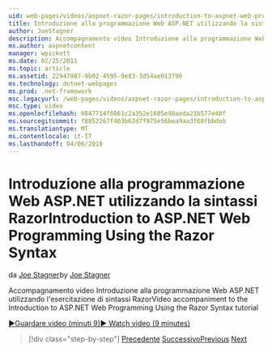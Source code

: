 ```yaml
---
uid: web-pages/videos/aspnet-razor-pages/introduction-to-aspnet-web-programming-using-the-razor-syntax
title: Introduzione alla programmazione Web ASP.NET utilizzando la sintassi Razor | Documenti Microsoft
author: JoeStagner
description: Accompagnamento video Introduzione alla programmazione Web ASP.NET utilizzando l'esercitazione di sintassi Razor
ms.author: aspnetcontent
manager: wpickett
ms.date: 02/25/2011
ms.topic: article
ms.assetid: 22947987-9b02-4595-9e83-3d54ae013796
ms.technology: dotnet-webpages
ms.prod: .net-framework
msc.legacyurl: /web-pages/videos/aspnet-razor-pages/introduction-to-aspnet-web-programming-using-the-razor-syntax
msc.type: video
ms.openlocfilehash: 0847714f6061c2a352e1605e98aeda21b577e40f
ms.sourcegitcommit: f8852267f463b62d7f975e56bea9aa3f68fbbdeb
ms.translationtype: MT
ms.contentlocale: it-IT
ms.lasthandoff: 04/06/2018
---
```

<a name="introduction-to-aspnet-web-programming-using-the-razor-syntax"></a><span data-ttu-id="cb408-103">Introduzione alla programmazione Web ASP.NET utilizzando la sintassi Razor</span><span class="sxs-lookup"><span data-stu-id="cb408-103">Introduction to ASP.NET Web Programming Using the Razor Syntax</span></span>
====================
<span data-ttu-id="cb408-104">da [Joe Stagner](https://github.com/JoeStagner)</span><span class="sxs-lookup"><span data-stu-id="cb408-104">by [Joe Stagner](https://github.com/JoeStagner)</span></span>

<span data-ttu-id="cb408-105">Accompagnamento video Introduzione alla programmazione Web ASP.NET utilizzando l'esercitazione di sintassi Razor</span><span class="sxs-lookup"><span data-stu-id="cb408-105">Video accompaniment to the Introduction to ASP.NET Web Programming Using the Razor Syntax tutorial</span></span>

[<span data-ttu-id="cb408-106">&#9654;Guardare video (minuti 9)</span><span class="sxs-lookup"><span data-stu-id="cb408-106">&#9654; Watch video (9 minutes)</span></span>](https://channel9.msdn.com/Blogs/ASP-NET-Site-Videos/introduction-to-aspnet-web-programming-using-the-razor-syntax)

> [!div class="step-by-step"]
> <span data-ttu-id="cb408-107">[Precedente](getting-started-with-webmatrix-and-aspnet-web-pages.md)
> [Successivo](creating-a-consistent-look-part-1.md)</span><span class="sxs-lookup"><span data-stu-id="cb408-107">[Previous](getting-started-with-webmatrix-and-aspnet-web-pages.md)
[Next](creating-a-consistent-look-part-1.md)</span></span>
